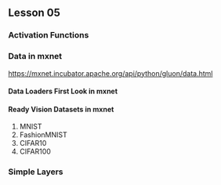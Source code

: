 ## Lesson 05


### Activation Functions



### Data in mxnet

https://mxnet.incubator.apache.org/api/python/gluon/data.html


#### Data Loaders First Look in mxnet

#### Ready Vision Datasets in mxnet

1. MNIST
2. FashionMNIST
3. CIFAR10
4. CIFAR100

### Simple Layers


